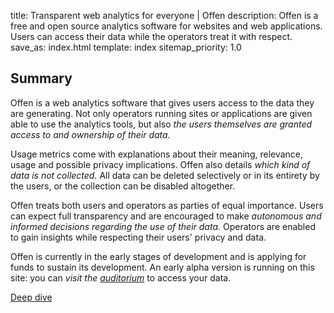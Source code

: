 title: Transparent web analytics for everyone | Offen
description: Offen is a free and open source analytics software for websites and web applications. Users can access their data while the operators treat it with respect.
save_as: index.html
template: index
sitemap_priority: 1.0

<div class="mw7 mw8-l center ph5-ns ph3">
<h2>Summary</h2>
<article>
<p>
Offen is a web analytics software that gives users access to the data they are generating. Not only operators running sites or applications are given able to use the analytics tools, but also <em>the users themselves are granted access to and ownership of their data.</em>
</p>
<p>
Usage metrics come with explanations about their meaning, relevance, usage and possible privacy implications. Offen also details <em>which kind of data is not collected.</em> All data can be deleted selectively or in its entirety by the users, or the collection can be disabled altogether.
</p>
<p>
Offen treats both users and operators as parties of equal importance. Users can expect full transparency and are encouraged to make <em>autonomous and informed decisions regarding the use of their data.</em> Operators are enabled to gain insights while respecting their users' privacy and data.
</p>
<p>
Offen is currently in the early stages of development and is applying for funds to sustain its development. An early alpha version is running on this site: you can <em>visit the <a class="link b dim gray" href="/auditorium/">auditorium</a></em> to access your data.
</p>
<div class="mt3">
  <a class="b link dim ph4 pv2 dib b--solid bw2 brd-cclr-mid-yellow fnt-cclr-mid-yellow" href="/deep-dive/">Deep dive</a>
</div>
</article>
</div>

